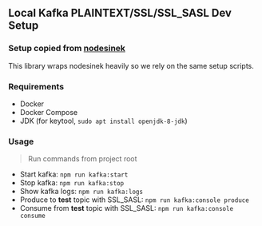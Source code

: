 ## Local Kafka PLAINTEXT/SSL/SSL_SASL Dev Setup

### Setup copied from [nodesinek](https://github.com/nodefluent/node-sinek)

This library wraps nodesinek heavily so we rely on the same setup scripts.

### Requirements

-   Docker
-   Docker Compose
-   JDK (for keytool, `sudo apt install openjdk-8-jdk`)

### Usage

> Run commands from project root

-   Start kafka: `npm run kafka:start`
-   Stop kafka: `npm run kafka:stop`
-   Show kafka logs: `npm run kafka:logs`
-   Produce to **test** topic with SSL_SASL: `npm run kafka:console produce`
-   Consume from **test** topic with SSL_SASL: `npm run kafka:console consume`

